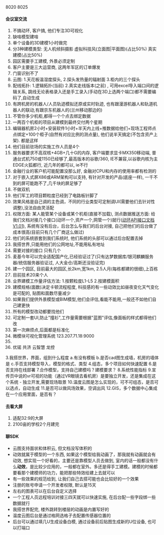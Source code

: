 8020 8025

#### 会议室交流
1. 不搞动环, 客户搞, 他们专注3D可视化
2. 缺啥模型建啥
3. 单个设备的3D建模1小时做完
4. 分3种建模类型: 无人机倾斜摄影   虚拟科技风(立面图|平面图)(占比50%)     真实建模(占比50%)
5. 园区需要手工建模, 外景必须定制
6. 客户主要是三大运营商, 这两年军区的订单爆发
7. 门窗识别不了
8. 云图: 1.天花板温湿度探头,    2.探头发热量的辐射面    3.柜内的三个探头
9. 配线拓扑: 1.逻辑拓扑(当前)  2.真实走线版本(之前) ,  可用excel导入端口间的逻辑关系,  跳线无论表格录入还是手工录入(手动在3D上选两个端口)都不需要编码了,自动生成
10. 有跨机房的机器人/人员轨迹模拟还原或实时轨迹, 也有跟漫游机器人和轨道机器人的联动,有跟京东机器人的(兰州移动那边的)
11. 不管你多少机柜,都得一个个点去绑定数据
12. 一两百个机柜的项目从建模到最终交付两个星期
13. 编辑器机房2小时+安装软件1小时+半天内上线+推数据给他们+现场工程师点点绑定+100个柜子(自然有对应比例的测点量), 他们说半天搞定(不包含资产上架). 都是这样
14. 他们目前驻场的实施工作人员是4个
15. 服务器要求不高双核+4GB+几十G的内存, 客户端要求显卡MX350移动端, 普通台式机750或1150已经够了,最高版本的谷歌/360, IE不兼容,以谷歌内核为主EDGE火狐都行, 近几年的都可以, ie不行
16. 金融行业的客户机可能配置没那么好, 金融对CPU和内存的使用率都有检测的
17. 对于嵌入式屏X86或ARM架构可以支持, 有针对开发的产品(底座一样), 一千不到的屏可能跑不了,几千块的屏足够了
18. 不做双机
19. 他们军工的项目颗粒度已经到了电路板针脚了
20. 效果风格是自己调的主色调，不同的行业类型可定制调UI(需要他们去针对性调整),没法自由灵活配
21. 权限方面: 某人能管某个设备或某个机柜(直接不加载),  测点数据推送方面: 给我们文档对接几个接口(动环一个,资产一个,网管一个)就行([动环API接口文档V1.01](https://www.kdocs.cn/l/cgYNzan49BV4)),  系统有没有后台，后台怎么与我们的后台对接, 自己把他们的后台做了成本很高(目前只有几个厂商这么做过)
22. 他们的系统嵌套到我们系统时,  他们系统的头部可以通过后台配置去掉
24. 我搭世界,只能用他们的公网地址,不能用私有地址
25. 需要对接的接口 只有几个
26. 麦基今年可以完全适配国产化,已经验证过了(只有达梦数据库/银河麒麟服务器/统信服务器验证过, 人大金仓/高斯还没验证完)
27. 建一个园区, 目前最大的园区,长2km,宽1km, 2.5人月(每栋都建的很细),上百栋
28. 目前技术20来个人
29. 业界建模工作量评估方法: 1.按颗粒度L1-L5   2.按建模面积
30. 建模规格(面数)决定卡顿流程程度, 科技感的有一些动效比如昼夜变化天气变化是可配的, 贴图和面数尽量减少
31. 如果我们提供外景模型或BIM模型,他们会评估,看能不能用,一般还不如他们自己建更快
32. 所有的模型改动都要找他们
33. 可定制一套UI,防止"撞衫",工作量需要根据"蓝图"评估,像面板的样式都得他们改
35. 第一次麻烦点,后面都是标准化
36. 微模块可视化管理系统 123.207.71.18:9000
37.  
38. 优锘 共济 云智慧 龙控



3.我搭世界，界面，组到什么程度
	a.有没有模板
	b.是否cad图生成墙，机房的墙体        是
	c.手否支持模型导入，模型的格式、类型
4.组态，多个项目如何快速配置
6.是否支持在线部署
7.合作模型，支持自己建模吗？建模要求？
8.系统性能指标
9.宣传页中说的vr可视的功能（通过VR眼镜去看机房）是要独立开发，还是集成在这个系统
	- 独立开发,需要现场取景
10.温度云图是怎么实现的，可不可组态，是否可以选点，自动生成
11.是否可以做风场效果，空调出风
12.GIS，多个数据中心集成在一个应用里面，是否有？


#### 去看大屏
1. 适配32:9的大屏
2. 2100亩的学校2个月建完

#### 聊SDK
- 云图支持面状和体积云, 但文档没写体积的
- 动效就属于模型的一个东西, 如果这个模型给我动画了，那我就有动画就会有动效, 想实现一个好看的，主要还是靠模型人员去做到, 室内的话一般都没有什么**动效**，是比较少应用的，一般都在室外。多还是得手工建模。建模的时候都要看那个建模师的功力，能把那些特效给建上去就可以
- 有一些效果的规范给到, 让我们自己去搭可能也会比较好的一个效果
- 注册的账号申请一个开发者权限, 默认是15天
- 左右的图表可以在后台自定义选择
-  一个工程人员远程培训对接三四天就可以快速实施, 在后台配一些字段绑一些数据就行
- 我搭世界配完, 楼外跳转到楼层的动画是内置写好的
- 温度云图后台是通过格网选格子去配置传感器位置的
- 后台可以通过填几U生成设备白模, 通过设备前后贴图生成新的U位设备, 也可以打端口
